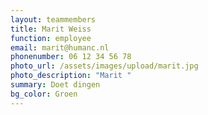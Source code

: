 ```yaml
---
layout: teammembers
title: Marit Weiss
function: employee
email: marit@humanc.nl
phonenumber: 06 12 34 56 78
photo_url: /assets/images/upload/marit.jpg
photo_description: "Marit "
summary: D﻿oet dingen
bg_color: Groen
---
```

